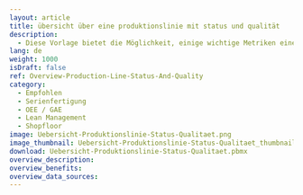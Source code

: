 ```yaml
---
layout: article
title: übersicht über eine produktionslinie mit status und qualität
description: 
  - Diese Vorlage bietet die Möglichkeit, einige wichtige Metriken einer einzelnen Produktionslinie einfach und unkompliziert abzubilden. Diese sind beispielsweise das Qualitätslevel des aktuellen Zyklus, die Zykluslänge oder die Gesamtanlageneffektivität. Durch das Ersetzen des Timer-Scripts sowie der Variablen, können Sie diese Visualisierung für Ihre Zwecke nutzen.
lang: de
weight: 1000
isDraft: false
ref: Overview-Production-Line-Status-And-Quality
category:
  - Empfohlen
  - Serienfertigung
  - OEE / GAE
  - Lean Management
  - Shopfloor
image: Uebersicht-Produktionslinie-Status-Qualitaet.png
image_thumbnail: Uebersicht-Produktionslinie-Status-Qualitaet_thumbnail.png
download: Uebersicht-Produktionslinie-Status-Qualitaet.pbmx
overview_description:
overview_benefits:
overview_data_sources:
---
```

